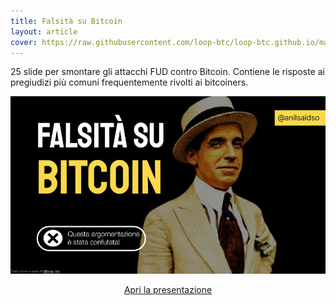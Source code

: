 ```yaml
---
title: Falsità su Bitcoin
layout: article
cover: https://raw.githubusercontent.com/loop-btc/loop-btc.github.io/master/assets/images/cover-anil-falsita.jpg
---
```


25 slide per smontare gli attacchi FUD contro Bitcoin. Contiene le risposte ai pregiudizi più comuni frequentemente rivolti ai bitcoiners.

<!--more-->

![TeXt Theme](https://raw.githubusercontent.com/loop-btc/loop-btc.github.io/master/assets/images/cover-anil-falsita.jpg)


<p style="text-align: center;"><a class="button button--warning button--rounded button--lg" href="/assets/risorse/Falsità su Bitcoin_by Anil - ITA by loop_btc.pdf"><i class="fas fa-file-pdf"></i> Apri la presentazione</a></p>